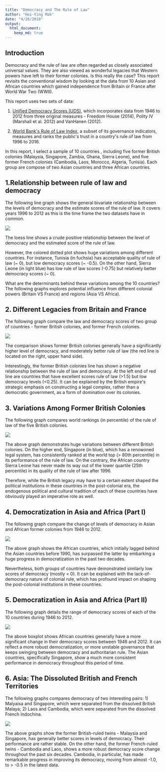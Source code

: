 ```yaml
---
title: "Democracy and The Rule of Law"
author: "Hoi-Ying Mak"
date: "4/26/2018"
output: 
  html_document:
    keep_md: true
---
```


## Introduction

Democracy and the rule of law are often regarded as closely associated universal values. They are also viewed as wonderful legacies that Western powers have left to their former colonies. Is this really the case? This report revisits the conventional wisdom by looking at the data from 10 Asian and African countries which gained independence from Britain or France after World War Two (WWII).

This report uses two sets of data: 

1) [Unified Democracy Scores (UDS)](http://www.unified-democracy-scores.org/uds.html), which incorporates data from 1946 to 2012 from three original measures - Freedom House (2014), Polity IV (Marshall et al. 2012) and VanHanen (2012).


2) [World Bank's Rule of Law Index](http://databank.worldbank.org/data/reports.aspx?source=worldwide-governance-indicators#), a subset of its governance indicators, measures and ranks the public's trust in a country's rule of law from 1996 to 2016. 




In this report, I select a sample of 10 countries , including five former British colonies (Malaysia, Singapore, Zambia, Ghana, Sierra Leone), and five former French colonies (Cambodia, Laos, Morocco, Algeria, Tunisia). Each group are compose of two Asian countries and three African countries. 



## 1.Relationship between rule of law and democracy

The following line graph shows the general bivariate relationship between the levels of democracy and the estimate scores of the rule of law. It covers years 1996 to 2012 as this is the time frame the two datasets have in common.

![](Hw5-Analysis-Report_files/figure-html/unnamed-chunk-2-1.png)<!-- -->

The loess line shows a crude positive relationship between the level of democracy and the estimated score of the rule of law. 

However, the colored dotted plot shows huge variations among different countries. For instance, Tunisia (in fuchsia) has acceptable quality of rule of law (~ 0), but low democracy scores (~ -0.5). On the other hand, Sierra Leone (in light blue) has low rule of law scores (-0.75) but relatively better democracy scores (~ 0).

What are the determinants behind these variations among the 10 countries? The following graphs explores potential influence from different colonial powers (Britain VS France) and regions (Asia VS Africa).


## 2. Different Legacies from Britain and France

The following graph compare the law and democracy scores of two group of countries - former British colonies, and former French colonies.  

![](Hw5-Analysis-Report_files/figure-html/unnamed-chunk-3-1.png)<!-- -->

The comparison shows former British colonies generally have a significantly higher level of democracy, and moderately better rule of law (the red line is located on the right, upper hand side). 

Interestingly, the former British colonies line has shown a negative relationship between the rule of law and democracy. At the left end of red line are countries that have excellent scores rule of law (>1.5) but low democracy levels (<0.25). It can be explained by the British empire's strategic emphasis on constructing a legal complex, rather than a democratic government, as a form of domination over its colonies.


## 3. Variations Among Former British Colonies

The following graph compares world rankings (in percentile) of the rule of law of the five British colonies. 

![](Hw5-Analysis-Report_files/figure-html/unnamed-chunk-4-1.png)<!-- -->

The above graph demonstrates huge variations between different British colonies. On the higher end, Singapore (in blue), which has a renowoned legal system, has consistently ranked at the world top (> 80th percentile) in its performance of the rule of law. On the contrary, the African country Sierra Leone has never made its way out of the lower quartile (25th percentile) in its quality of the rule of law after 1996.

Therefore, while the British legacy may have to a certain extent shaped the political institutions in these countries in the post-colonial era, the endogenous political and cultural tradition of each of these countries have obviously played an imperative role as well. 


## 4. Democratization in Asia and Africa (Part I)

The following graph compare the change of levels of democracy in Asian and African former colonies from 1946 to 2012. 

![](Hw5-Analysis-Report_files/figure-html/unnamed-chunk-5-1.png)<!-- -->

The above graph shows the African countries, which initially lagged behind the Asian countries before 1990, has surpassed the latter by embarking a huge progress in democratization in the past two decades. 

Nevertheless, both groups of countries have demonstrated similarly low scores of democracy (mostly < 0). It can be explained with the lack-of-democracy nature of colonial rule, which has profound impact on shaping the post-colonial institutions in these countries.


## 5. Democratization in Asia and Africa (Part II) 

The following graph details the range of democracy scores of each of the 10 countries during 1946 to 2012.

![](Hw5-Analysis-Report_files/figure-html/unnamed-chunk-6-1.png)<!-- -->

The above boxplot shows African countries generally have a more significant change in their democracy scores between 1946 and 2012. It can reflect a more robust democratization, or more unstable governance that keeps swinging between democracy and authoritarian rule. The Asian countries, specifically Singapore, show a much more consistent performance in democracy throughout this period of time.


## 6. Asia: The Dissoluted British and French Territories

The following graphs compares democracy of two interesting pairs: 1) Malyaisa and Singapore, which were separated from the dissolved British Malaya; 2) Laos and Cambodia, which were separated from the dissolved French Indochina.

![](Hw5-Analysis-Report_files/figure-html/unnamed-chunk-7-1.png)<!-- -->

The above graphs show the former British-ruled twins - Malaysia and Singapore, has generally better scores in levels of democracy. Their performance are rather stable. On the other hand, the former French-ruled twins - Cambodia and Laos, shows a more robust democracy score change throughout the past six decades. Cambodia, in particular, has made remarkable progress in improving its democracy, moving from almost -1.0, to > -0.5 in the latest data.



